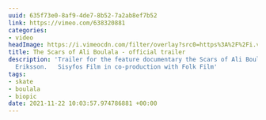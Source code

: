 ```yaml
---
uuid: 635f73e0-8af9-4de7-8b52-7a2ab8ef7b52
link: https://vimeo.com/638320881
categories:
- video
headImage: https://i.vimeocdn.com/filter/overlay?src0=https%3A%2F%2Fi.vimeocdn.com%2Fvideo%2F1286987779-8ab21ffc0f98c9cca156c1ccb5da16d3c05428b0462ff4f82_1280x720&src1=https%3A%2F%2Ff.vimeocdn.com%2Fimages_v6%2Fshare%2Fplay_icon_overlay.png
title: The Scars of Ali Boulala - official trailer
description: 'Trailer for the feature documentary the Scars of Ali Boulala, dir: Max
  Eriksson.   Sisyfos Film in co-production with Folk Film'
tags:
- skate
- boulala
- biopic
date: 2021-11-22 10:03:57.974786881 +00:00
---
```


